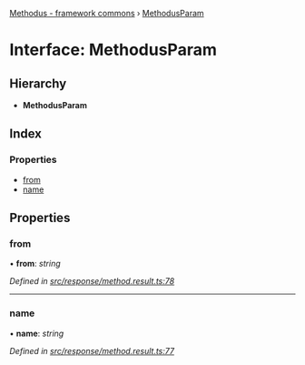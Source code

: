 [Methodus - framework commons](../globals.md) › [MethodusParam](methodusparam.md)

# Interface: MethodusParam

## Hierarchy

* **MethodusParam**

## Index

### Properties

* [from](methodusparam.md#from)
* [name](methodusparam.md#name)

## Properties

###  from

• **from**: *string*

*Defined in [src/response/method.result.ts:78](https://github.com/nodulusteam/methodus.dev/blob/3099105/modules/framework/framework-commons/src/response/method.result.ts#L78)*

___

###  name

• **name**: *string*

*Defined in [src/response/method.result.ts:77](https://github.com/nodulusteam/methodus.dev/blob/3099105/modules/framework/framework-commons/src/response/method.result.ts#L77)*
